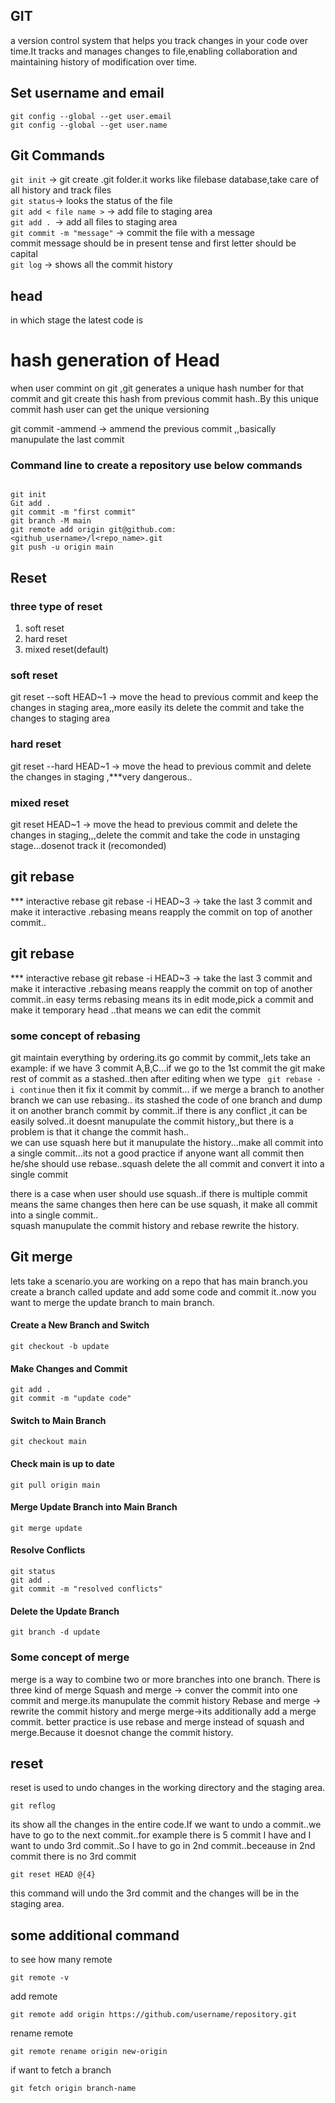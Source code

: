 ## GIT
a version control system that helps you track changes in your code over time.It tracks and manages changes to file,enabling collaboration and maintaining history of modification over time.

## Set username and email
```
git config --global --get user.email
git config --global --get user.name
```

## Git Commands
`git init` -> git create .git folder.it works like filebase database,take care of all history and track files <br/>
`git status`-> looks the status of the file  <br/>
`git add < file name >` -> add file to staging area <br/>
`git add . `-> add all files to staging area <br/>
`git commit -m "message"` -> commit the file with a message <br/>
commit message should be in present tense and first letter should be capital <br/>
```git log``` -> shows all the commit history <br/>
## head
in which stage the latest code is

# hash generation of Head
when user commint on git ,git generates a unique hash number for that commit and git create this hash from previous commit hash..By this unique commit hash user can get the unique versioning

git commit -ammend -> ammend the previous commit ,,basically manupulate the last commit<br/>

### Command line to create a repository use below  commands
```

git init
Git add .
git commit -m "first commit"
git branch -M main
git remote add origin git@github.com:<github_username>/l<repo_name>.git
git push -u origin main

```


## Reset
### three type of reset
1. soft reset
2. hard reset
3. mixed reset(default)

### soft reset
git reset --soft HEAD~1 -> move the head to previous commit and keep the changes in staging area,,more easily its delete the commit and take the changes to staging area

### hard reset
git reset --hard HEAD~1 -> move the head to previous commit and delete the changes in staging ,***very dangerous..

### mixed reset
git reset HEAD~1 -> move the head to previous commit and delete the changes in staging,,,delete the commit and take the code in unstaging stage...dosenot track it
(recomonded)

## git rebase
*** interactive rebase
git rebase -i HEAD~3 -> take the last 3 commit and make it interactive .rebasing means reapply the commit on top of another commit..<br/>

## git rebase
*** interactive rebase
git rebase -i HEAD~3 -> take the last 3 commit and make it interactive .rebasing means reapply the commit on top of another commit..in easy terms rebasing means its in edit mode,pick a commit and make it temporary head ..that means we can edit the commit<br/>

### some concept of rebasing
git maintain everything by ordering.its go commit by commit,,lets take an example: if we have 3 commit A,B,C...if we go to the 1st commit the git make rest of commit as a stashed..then after editing when we type ` git rebase -i continue` 
then it fix it commit by commit...
if we merge a branch to another branch we can use rebasing..
its stashed the code of one branch and dump it on another branch commit by commit..if there is any conflict ,it can be easily solved..it doesnt manupulate the commit history,,but there is a problem is that it change the commit hash..<br/>
we can use squash here but it manupulate the history...make all commit into a single commit...its not a good practice if anyone want all commit then he/she should use rebase..squash delete the all commit and convert it into a single commit

there is a case when user should use squash..if there is multiple commit means the same changes then here can be use squash,
it make all commit into a single commit..<br/>
squash manupulate the commit history and rebase rewrite  the history.

## Git merge
lets take a scenario.you are working on a repo that has main branch.you create a branch called update and add some code and commit it..now you want to merge the update branch to main branch.
#### Create a New Branch and Switch
```
git checkout -b update

```
#### Make Changes and Commit
```
git add .
git commit -m "update code"

```
#### Switch to Main Branch
```
git checkout main

```
#### Check main is up to date
```
git pull origin main
```
#### Merge Update Branch into Main Branch
```
git merge update

```
#### Resolve Conflicts
```
git status
git add .
git commit -m "resolved conflicts"
```
#### Delete the Update Branch
```
git branch -d update
```
### Some concept of merge
merge is a way to combine two or more branches into one branch. There is three kind of merge
Squash and merge -> conver the commit into one commit and merge.its manupulate the commit history
Rebase and merge -> rewrite the commit history and merge
merge->its additionally add a merge commit.
better practice is use rebase and merge instead of squash and merge.Because it doesnot change the commit history.<br/>

## reset
reset is used to undo changes in the working directory and the staging area.

```
git reflog

```
its show all the changes in the entire code.If we want to undo a commit..we have to go to the next commit..for example there is 5 commit I have and I want to undo 3rd commit..So I have to go in 2nd commit..beceause in 2nd commit there is no 3rd commit

```
git reset HEAD @{4}

```
this command will undo the 3rd commit and the changes will be in the staging area.

## some additional command
to see how many remote
```
git remote -v
```
add remote
```
git remote add origin https://github.com/username/repository.git
```
rename remote
```
git remote rename origin new-origin
```
if want to fetch a branch

```
git fetch origin branch-name

```


